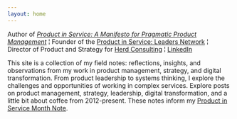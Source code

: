 ```yaml
---
layout: home
---
```

 
Author of *[Product in Service: A Manifesto for Pragmatic Product Management](https://www.productin.services/book)* ¦ Founder of the [Product in Service: Leaders Network](https://www.productin.services/network) ¦ Director of Product and Strategy for [Herd Consulting](https://herd.consulting/) ¦ [LinkedIn](https://www.linkedin.com/in/scottcolfer/)

This site is a collection of my field notes: reflections, insights, and observations from my work in product management, strategy, and digital transformation. From product leadership to systems thinking, I explore the challenges and opportunities of working in complex services. Explore posts on product management, strategy, leadership, digital transformation, and a little bit about coffee from 2012-present. These notes inform my [Product in Service Month Note](https://scottcolfer.substack.com/). 
